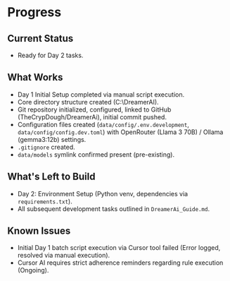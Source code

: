 # Progress

## Current Status
- Ready for Day 2 tasks.

## What Works
- Day 1 Initial Setup completed via manual script execution.
- Core directory structure created (C:\DreamerAI).
- Git repository initialized, configured, linked to GitHub (TheCrypDough/DreamerAi), initial commit pushed.
- Configuration files created (`data/config/.env.development`, `data/config/config.dev.toml`) with OpenRouter (Llama 3 70B) / Ollama (gemma3:12b) settings.
- `.gitignore` created.
- `data/models` symlink confirmed present (pre-existing).

## What's Left to Build
- Day 2: Environment Setup (Python venv, dependencies via `requirements.txt`).
- All subsequent development tasks outlined in `DreamerAi_Guide.md`.

## Known Issues
- Initial Day 1 batch script execution via Cursor tool failed (Error logged, resolved via manual execution).
- Cursor AI requires strict adherence reminders regarding rule execution (Ongoing).
